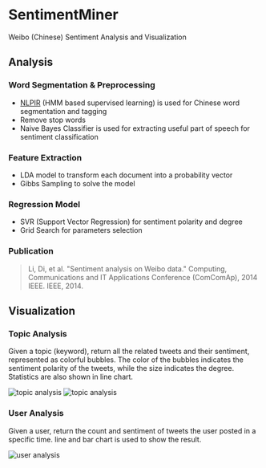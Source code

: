 # SentimentMiner

Weibo (Chinese) Sentiment Analysis and Visualization

## Analysis

### Word Segmentation & Preprocessing

* [NLPIR](http://ictclas.nlpir.org/) (HMM based supervised learning) is used for Chinese word segmentation and tagging
* Remove stop words
* Naive Bayes Classifier is used for extracting useful part of speech for sentiment classification

### Feature Extraction

* LDA model to transform each document into a probability vector
* Gibbs Sampling to solve the model

### Regression Model

* SVR (Support Vector Regression) for sentiment polarity and degree
* Grid Search for parameters selection

### Publication

> Li, Di, et al. "Sentiment analysis on Weibo data." Computing, Communications and IT Applications Conference (ComComAp), 2014 IEEE. IEEE, 2014.

## Visualization

### Topic Analysis

Given a topic (keyword), return all the related tweets and their sentiment, represented as colorful bubbles. The color of the bubbles indicates the sentiment polarity of the tweets, while the size indicates the degree. Statistics are also shown in line chart.

![topic analysis](https://github.com/j0h4x0r/SentimentMiner/raw/master/images/topic_bubbles.png)
![topic analysis](https://github.com/j0h4x0r/SentimentMiner/raw/master/images/topic_line.png)

### User Analysis

Given a user, return the count and sentiment of tweets the user posted in a specific time. line and bar chart is used to show the result.

![user analysis](https://github.com/j0h4x0r/SentimentMiner/raw/master/images/user_linebar.png)
